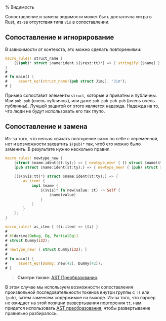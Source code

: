 % Видимость

Сопоставление и замена видимости может быть достаточна хитра в Rust, из-за
отсутствия типа `vis` в сопоставлении.

## Сопоставление и игнорирование

В зависимости от контекста, это можно сделать повторениями:

```rust
macro_rules! struct_name {
    ($(pub)* struct $name:ident $($rest:tt)*) => { stringify!($name) };
}
# 
# fn main() {
#     assert_eq!(struct_name!(pub struct Jim;), "Jim");
# }
```

Пример сопоставит элементы `struct`, которые и приватны и публичны.  Или `pub
pub` (очень публичны), или даже `pub pub pub pub` (очень очень публичны). Лучшей
защитой от этого является надежда. Надежда на то, что люди не будут использовать
его так глупо.

## Сопоставление и замена

Из-за того, что нельзя связать повторение само по себе с переменной, нет и
возможности захватить `$(pub)*` так, чтоб его можно было заменить. В результате
нужно несколько правил.

```rust
macro_rules! newtype_new {
    (struct $name:ident($t:ty);) => { newtype_new! { () struct $name($t); } };
    (pub struct $name:ident($t:ty);) => { newtype_new! { (pub) struct $name($t); } };
    
    (($($vis:tt)*) struct $name:ident($t:ty);) => {
        as_item! {
            impl $name {
                $($vis)* fn new(value: $t) -> Self {
                    $name(value)
                }
            }
        }
    };
}

macro_rules! as_item { ($i:item) => {$i} }
# 
# #[derive(Debug, Eq, PartialEq)]
# struct Dummy(i32);
# 
# newtype_new! { struct Dummy(i32); }
# 
# fn main() {
#     assert_eq!(Dummy::new(42), Dummy(42));
# }
```

> **Смотри также**: [AST Преобразования].

В этом случае мы используем возможности сопоставления произвольной
последовательности токенов внутри группы с `()` или `(pub)`, затем заменяем
содержимое на выходе. Из-за того, что парсер не ожидает на этой позиции
развертывания повторения `tt`, нам придется использовать [AST преобразования],
чтобы развертывание правильно разбиралось.

[AST Преобразования]: blk-ast-coercion.html
